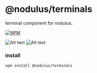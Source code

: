 # @nodulus/terminals




 terminal component for nodulus.
  

   
[![NPM](https://nodei.co/npm/@nodulus/terminals.png)](https://npmjs.org/package/@nodulus/terminals)

 ![Alt text](https://travis-ci.org/nodulusteam/-nodulus-terminals.svg?branch=master "build")
 ![Alt text](https://david-dm.org/nodulusteam/-nodulus-terminals.svg "dependencies")
 


 ### install
 `npm install @nodulus/terminals`
 
 
 
 
